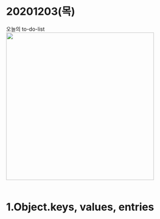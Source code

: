 20201203(목)
=
오늘의 to-do-list 
<img width="400" src="https://user-images.githubusercontent.com/71910560/101023403-0f2f2500-35b6-11eb-930c-8c1b7e18920a.jpg">
<br><br>
# 1.Object.keys, values, entries
